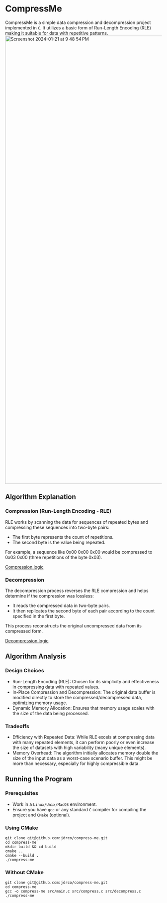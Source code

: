 # CompressMe

CompressMe is a simple data compression and decompression project implemented in `C`. It utilizes a basic form of Run-Length Encoding (RLE) making it suitable for data with repetitive patterns.
<img width="1439" alt="Screenshot 2024-01-21 at 9 48 54 PM" src="https://github.com/jdrco/compress-me/assets/83478026/da5544ac-669c-4dde-8d07-22ba9320b6d6">

## Algorithm Explanation

### Compression (Run-Length Encoding - RLE)
RLE works by scanning the data for sequences of repeated bytes and compressing these sequences into two-byte pairs:

- The first byte represents the count of repetitions.
- The second byte is the value being repeated.

For example, a sequence like 0x00 0x00 0x00 would be compressed to 0x03 0x00 (three repetitions of the byte 0x03).

[Compression logic](https://github.com/jdrco/compress-me/blob/main/src/compress.c)

### Decompression

The decompression process reverses the RLE compression and helps determine if the compression was lossless:

- It reads the compressed data in two-byte pairs.
- It then replicates the second byte of each pair according to the count specified in the first byte.

This process reconstructs the original uncompressed data from its compressed form.

[Decompression logic](https://github.com/jdrco/compress-me/blob/main/src/decompress.c)

## Algorithm Analysis

### Design Choices

- Run-Length Encoding (RLE): Chosen for its simplicity and effectiveness in compressing data with repeated values.
- In-Place Compression and Decompression: The original data buffer is modified directly to store the compressed/decompressed data, optimizing memory usage.
- Dynamic Memory Allocation: Ensures that memory usage scales with the size of the data being processed.

### Tradeoffs

- Efficiency with Repeated Data: While RLE excels at compressing data with many repeated elements, it can perform poorly or even increase the size of datasets with high variability (many unique elements).
- Memory Overhead: The algorithm initially allocates memory double the size of the input data as a worst-case scenario buffer. This might be more than necessary, especially for highly compressible data.

## Running the Program

### Prerequisites
- Work in a `Linux/Unix/MacOS` environment.
- Ensure you have `gcc` or any standard `C` compiler for compiling the project and `CMake` (optional).

### Using CMake
```
git clone git@github.com:jdrco/compress-me.git
cd compress-me
mkdir build && cd build
cmake ..
cmake --build .
./compress-me
```

### Without CMake
```
git clone git@github.com:jdrco/compress-me.git
cd compress-me
gcc -o compress-me src/main.c src/compress.c src/decompress.c
./compress-me
```

